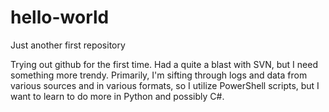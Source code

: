 # hello-world
Just another first repository

Trying out github for the first time. Had a quite a blast with SVN, but I need something more trendy.
Primarily, I'm sifting through logs and data from various sources and in various formats, so I utilize PowerShell scripts, but I want to learn to do more in Python and possibly C#.

